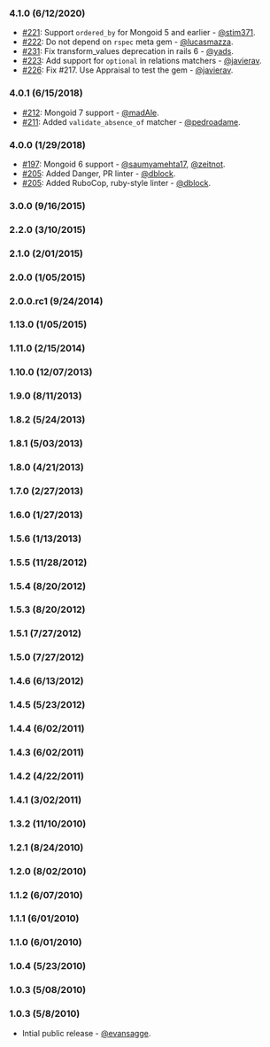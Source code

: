 ### 4.1.0 (6/12/2020)

* [#221](https://github.com/mongoid/mongoid-rspec/pull/221): Support `ordered_by` for Mongoid 5 and earlier - [@stim371](https://github.com/stim371).
* [#222](https://github.com/mongoid/mongoid-rspec/pull/222): Do not depend on `rspec` meta gem - [@lucasmazza](https://github.com/lucasmazza).
* [#231](https://github.com/mongoid/mongoid-rspec/pull/231): Fix transform_values deprecation in rails 6 - [@yads](https://github.com/yads).
* [#223](https://github.com/mongoid/mongoid-rspec/pull/223): Add support for `optional` in relations matchers - [@javierav](https://github.com/javierav).
* [#226](https://github.com/mongoid/mongoid-rspec/pull/226): Fix #217. Use Appraisal to test the gem - [@javierav](https://github.com/javierav).

### 4.0.1 (6/15/2018)

* [#212](https://github.com/mongoid/mongoid-rspec/pull/212): Mongoid 7 support - [@madAle](https://github.com/madAle).
* [#211](https://github.com/mongoid/mongoid-rspec/pull/211): Added `validate_absence_of` matcher - [@pedroadame](https://github.com/pedroadame).

### 4.0.0 (1/29/2018)

* [#197](https://github.com/mongoid/mongoid-rspec/pull/197): Mongoid 6 support - [@saumyamehta17](https://github.com/saumyamehta17), [@zeitnot](https://github.com/zeitnot).
* [#205](https://github.com/mongoid/mongoid-rspec/pull/205): Added Danger, PR linter - [@dblock](https://github.com/dblock).
* [#205](https://github.com/mongoid/mongoid-rspec/pull/205): Added RuboCop, ruby-style linter - [@dblock](https://github.com/dblock).

### 3.0.0 (9/16/2015)

### 2.2.0 (3/10/2015)

### 2.1.0 (2/01/2015)

### 2.0.0 (1/05/2015)

### 2.0.0.rc1 (9/24/2014)

### 1.13.0 (1/05/2015)

### 1.11.0 (2/15/2014)

### 1.10.0 (12/07/2013)

### 1.9.0 (8/11/2013)

### 1.8.2 (5/24/2013)

### 1.8.1 (5/03/2013)

### 1.8.0 (4/21/2013)

### 1.7.0 (2/27/2013)

### 1.6.0 (1/27/2013)

### 1.5.6 (1/13/2013)

### 1.5.5 (11/28/2012)

### 1.5.4 (8/20/2012)

### 1.5.3 (8/20/2012)

### 1.5.1 (7/27/2012)

### 1.5.0 (7/27/2012)

### 1.4.6 (6/13/2012)

### 1.4.5 (5/23/2012)

### 1.4.4 (6/02/2011)

### 1.4.3 (6/02/2011)

### 1.4.2 (4/22/2011)

### 1.4.1 (3/02/2011)

### 1.3.2 (11/10/2010)

### 1.2.1 (8/24/2010)

### 1.2.0 (8/02/2010)

### 1.1.2 (6/07/2010)

### 1.1.1 (6/01/2010)

### 1.1.0 (6/01/2010)

### 1.0.4 (5/23/2010)

### 1.0.3 (5/08/2010)

### 1.0.3 (5/8/2010)

* Intial public release - [@evansagge](https://github.com/evansagge).
